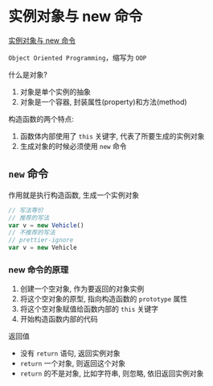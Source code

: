 # 实例对象与 new 命令

[实例对象与 new 命令](https://www.bookstack.cn/read/javascript-tutorial/docs-oop-new.md)

`Object Oriented Programming`，缩写为 `OOP`

什么是对象?

1. 对象是单个实例的抽象
2. 对象是一个容器, 封装属性(property)和方法(method)

构造函数的两个特点:

1. 函数体内部使用了 `this` 关键字, 代表了所要生成的实例对象
2. 生成对象的时候必须使用 `new` 命令

## `new` 命令

作用就是执行构造函数, 生成一个实例对象

```js
// 写法等价
// 推荐的写法
var v = new Vehicle()
// 不推荐的写法
// prettier-ignore
var v = new Vehicle
```

### new 命令的原理

1. 创建一个空对象, 作为要返回的对象实例
2. 将这个空对象的原型, 指向构造函数的 `prototype` 属性
3. 将这个空对象赋值给函数内部的 `this` 关键字
4. 开始构造函数内部的代码

返回值

- 没有 `return` 语句, 返回实例对象
- `return` 一个对象, 则返回这个对象
- `return` 的不是对象, 比如字符串, 则忽略, 依旧返回实例对象

